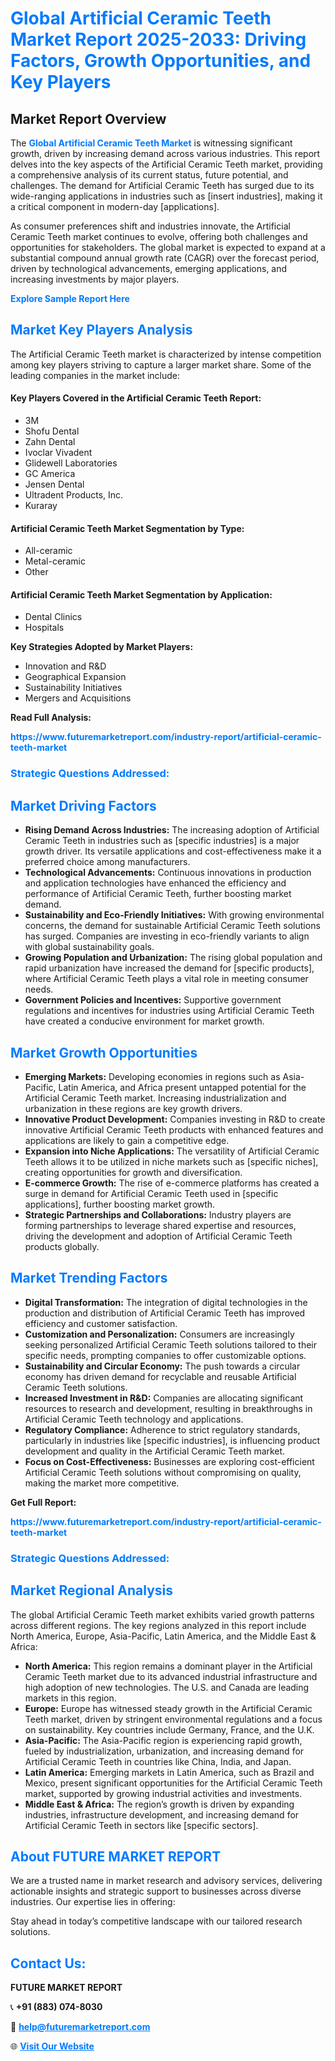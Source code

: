 <h1 style="color: #007BFF;">Global Artificial Ceramic Teeth Market Report 2025-2033: Driving Factors, Growth Opportunities, and Key Players</h1>

<section id="overview">
<h2>Market Report Overview</h2>
<p>The <a href="https://www.futuremarketreport.com/industry-report/artificial-ceramic-teeth-market" style="color: #007BFF; text-decoration: none;"><strong>Global Artificial Ceramic Teeth Market</strong></a> is witnessing significant growth, driven by increasing demand across various industries. This report delves into the key aspects of the Artificial Ceramic Teeth market, providing a comprehensive analysis of its current status, future potential, and challenges. The demand for Artificial Ceramic Teeth has surged due to its wide-ranging applications in industries such as [insert industries], making it a critical component in modern-day [applications].</p>
<p>As consumer preferences shift and industries innovate, the Artificial Ceramic Teeth market continues to evolve, offering both challenges and opportunities for stakeholders. The global market is expected to expand at a substantial compound annual growth rate (CAGR) over the forecast period, driven by technological advancements, emerging applications, and increasing investments by major players.</p>
</section>

<section id="overview">
<p><a href="https://www.futuremarketreport.com/request-sample/reportId=91653" style="color: #007BFF; text-decoration: none;"><strong>Explore Sample Report Here</strong></a></p>
</section>

<section id="key-players">
<h2 style="color: #007BFF;">Market Key Players Analysis</h2>
<p>The Artificial Ceramic Teeth market is characterized by intense competition among key players striving to capture a larger market share. Some of the leading companies in the market include:</p>
<h4>Key Players Covered in the Artificial Ceramic Teeth Report:</h4>
<ul><li>3M</li><li>Shofu Dental</li><li>Zahn Dental</li><li>Ivoclar Vivadent</li><li>Glidewell Laboratories</li><li>GC America</li><li>Jensen Dental</li><li>Ultradent Products, Inc.</li><li>Kuraray</li></ul>
<h4>Artificial Ceramic Teeth Market Segmentation by Type:</h4>
<ul><li>All-ceramic</li><li>Metal-ceramic</li><li>Other</li></ul>

<h4>Artificial Ceramic Teeth Market Segmentation by Application:</h4>
<ul><li>Dental Clinics</li><li>Hospitals</li></ul>
<p><strong>Key Strategies Adopted by Market Players:</strong></p>
<ul>
<li>Innovation and R&D</li>
<li>Geographical Expansion</li>
<li>Sustainability Initiatives</li>
<li>Mergers and Acquisitions</li>
</ul>
</section>

<section>
<p><strong>Read Full Analysis: </strong></p><a href="https://www.futuremarketreport.com/industry-report/artificial-ceramic-teeth-market" style="color: #007BFF; text-decoration: none;"><strong>https://www.futuremarketreport.com/industry-report/artificial-ceramic-teeth-market</strong></a>
<h3 style="color: #007BFF;">Strategic Questions Addressed:</h3>
</section>

<section id="driving-factors">
<h2 style="color: #007BFF;">Market Driving Factors</h2>
<ul>
<li><strong>Rising Demand Across Industries:</strong> The increasing adoption of Artificial Ceramic Teeth in industries such as [specific industries] is a major growth driver. Its versatile applications and cost-effectiveness make it a preferred choice among manufacturers.</li>
<li><strong>Technological Advancements:</strong> Continuous innovations in production and application technologies have enhanced the efficiency and performance of Artificial Ceramic Teeth, further boosting market demand.</li>
<li><strong>Sustainability and Eco-Friendly Initiatives:</strong> With growing environmental concerns, the demand for sustainable Artificial Ceramic Teeth solutions has surged. Companies are investing in eco-friendly variants to align with global sustainability goals.</li>
<li><strong>Growing Population and Urbanization:</strong> The rising global population and rapid urbanization have increased the demand for [specific products], where Artificial Ceramic Teeth plays a vital role in meeting consumer needs.</li>
<li><strong>Government Policies and Incentives:</strong> Supportive government regulations and incentives for industries using Artificial Ceramic Teeth have created a conducive environment for market growth.</li>
</ul>
</section>

<section id="growth-opportunities">
<h2 style="color: #007BFF;">Market Growth Opportunities</h2>
<ul>
<li><strong>Emerging Markets:</strong> Developing economies in regions such as Asia-Pacific, Latin America, and Africa present untapped potential for the Artificial Ceramic Teeth market. Increasing industrialization and urbanization in these regions are key growth drivers.</li>
<li><strong>Innovative Product Development:</strong> Companies investing in R&D to create innovative Artificial Ceramic Teeth products with enhanced features and applications are likely to gain a competitive edge.</li>
<li><strong>Expansion into Niche Applications:</strong> The versatility of Artificial Ceramic Teeth allows it to be utilized in niche markets such as [specific niches], creating opportunities for growth and diversification.</li>
<li><strong>E-commerce Growth:</strong> The rise of e-commerce platforms has created a surge in demand for Artificial Ceramic Teeth used in [specific applications], further boosting market growth.</li>
<li><strong>Strategic Partnerships and Collaborations:</strong> Industry players are forming partnerships to leverage shared expertise and resources, driving the development and adoption of Artificial Ceramic Teeth products globally.</li>
</ul>
</section>

<section id="trending-factors">
<h2 style="color: #007BFF;">Market Trending Factors</h2>
<ul>
<li><strong>Digital Transformation:</strong> The integration of digital technologies in the production and distribution of Artificial Ceramic Teeth has improved efficiency and customer satisfaction.</li>
<li><strong>Customization and Personalization:</strong> Consumers are increasingly seeking personalized Artificial Ceramic Teeth solutions tailored to their specific needs, prompting companies to offer customizable options.</li>
<li><strong>Sustainability and Circular Economy:</strong> The push towards a circular economy has driven demand for recyclable and reusable Artificial Ceramic Teeth solutions.</li>
<li><strong>Increased Investment in R&D:</strong> Companies are allocating significant resources to research and development, resulting in breakthroughs in Artificial Ceramic Teeth technology and applications.</li>
<li><strong>Regulatory Compliance:</strong> Adherence to strict regulatory standards, particularly in industries like [specific industries], is influencing product development and quality in the Artificial Ceramic Teeth market.</li>
<li><strong>Focus on Cost-Effectiveness:</strong> Businesses are exploring cost-efficient Artificial Ceramic Teeth solutions without compromising on quality, making the market more competitive.</li>
</ul>
</section>

<section>
<p><strong>Get Full Report: </strong></p><a href="https://www.futuremarketreport.com/industry-report/artificial-ceramic-teeth-market" style="color: #007BFF; text-decoration: none;"><strong>https://www.futuremarketreport.com/industry-report/artificial-ceramic-teeth-market</strong></a>
<h3 style="color: #007BFF;">Strategic Questions Addressed:</h3>
</section>


<section id="regional-analysis">
<h2 style="color: #007BFF;">Market Regional Analysis</h2>
<p>The global Artificial Ceramic Teeth market exhibits varied growth patterns across different regions. The key regions analyzed in this report include North America, Europe, Asia-Pacific, Latin America, and the Middle East & Africa:</p>
<ul>
<li><strong>North America:</strong> This region remains a dominant player in the Artificial Ceramic Teeth market due to its advanced industrial infrastructure and high adoption of new technologies. The U.S. and Canada are leading markets in this region.</li>
<li><strong>Europe:</strong> Europe has witnessed steady growth in the Artificial Ceramic Teeth market, driven by stringent environmental regulations and a focus on sustainability. Key countries include Germany, France, and the U.K.</li>
<li><strong>Asia-Pacific:</strong> The Asia-Pacific region is experiencing rapid growth, fueled by industrialization, urbanization, and increasing demand for Artificial Ceramic Teeth in countries like China, India, and Japan.</li>
<li><strong>Latin America:</strong> Emerging markets in Latin America, such as Brazil and Mexico, present significant opportunities for the Artificial Ceramic Teeth market, supported by growing industrial activities and investments.</li>
<li><strong>Middle East & Africa:</strong> The region’s growth is driven by expanding industries, infrastructure development, and increasing demand for Artificial Ceramic Teeth in sectors like [specific sectors].</li>
</ul>
</section>

<footer>
<h2 style="color: #007BFF;">About FUTURE MARKET REPORT</h2>
<p>We are a trusted name in market research and advisory services, delivering actionable insights and strategic support to businesses across diverse industries. Our expertise lies in offering:</p>

<p>Stay ahead in today’s competitive landscape with our tailored research solutions.</p>

<h2 style="color: #007BFF;">Contact Us:</h2>
<p><strong>FUTURE MARKET REPORT</strong></p>
<p>📞 <strong>+91 (883) 074-8030</strong></p>
<p>📧 <strong><a href="mailto:help@futuremarketreport.com" style="color: #007BFF;">help@futuremarketreport.com</a></strong></p>
<p>🌐 <strong><a href="https://www.futuremarketreport.com/" style="color: #007BFF;">Visit Our Website</a></strong></p>
</footer>